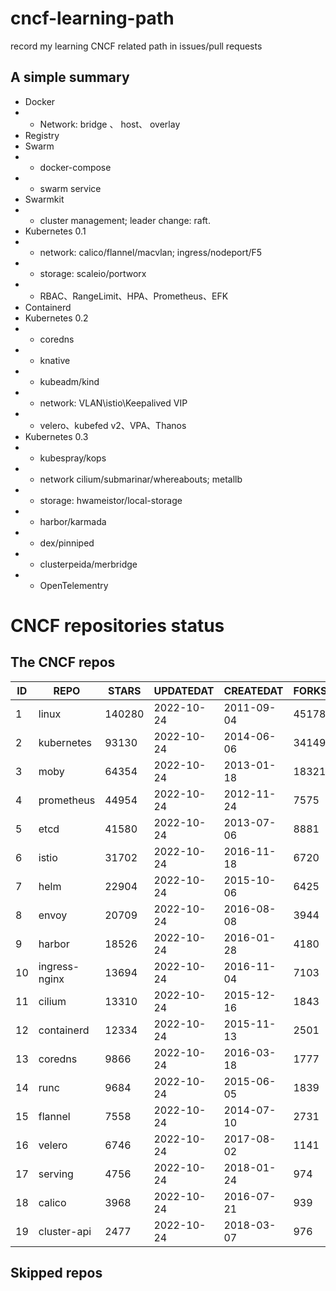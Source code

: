 # cncf-learning-path
record my learning CNCF related path in issues/pull requests

## A simple summary
- Docker
- - Network: bridge 、 host、 overlay
- Registry
- Swarm
- - docker-compose
- - swarm service
- Swarmkit
- - cluster management; leader change: raft.
- Kubernetes 0.1
- - network: calico/flannel/macvlan; ingress/nodeport/F5
- - storage: scaleio/portworx
- - RBAC、RangeLimit、HPA、Prometheus、EFK
- Containerd
- Kubernetes 0.2
- - coredns
- - knative
- - kubeadm/kind
- - network: VLAN\istio\Keepalived VIP
- - velero、kubefed v2、VPA、Thanos
- Kubernetes 0.3
- - kubespray/kops
- - network cilium/submarinar/whereabouts; metallb
- - storage: hwameistor/local-storage
- - harbor/karmada
- - dex/pinniped
- - clusterpeida/merbridge
- - OpenTelementry

# CNCF repositories status
<!--START_SECTION:github_repos-->
## The CNCF repos
| ID |     REPO      | STARS  | UPDATEDAT  | CREATEDAT  | FORKSCOUNT |
|----|---------------|--------|------------|------------|------------|
|  1 | linux         | 140280 | 2022-10-24 | 2011-09-04 |      45178 |
|  2 | kubernetes    |  93130 | 2022-10-24 | 2014-06-06 |      34149 |
|  3 | moby          |  64354 | 2022-10-24 | 2013-01-18 |      18321 |
|  4 | prometheus    |  44954 | 2022-10-24 | 2012-11-24 |       7575 |
|  5 | etcd          |  41580 | 2022-10-24 | 2013-07-06 |       8881 |
|  6 | istio         |  31702 | 2022-10-24 | 2016-11-18 |       6720 |
|  7 | helm          |  22904 | 2022-10-24 | 2015-10-06 |       6425 |
|  8 | envoy         |  20709 | 2022-10-24 | 2016-08-08 |       3944 |
|  9 | harbor        |  18526 | 2022-10-24 | 2016-01-28 |       4180 |
| 10 | ingress-nginx |  13694 | 2022-10-24 | 2016-11-04 |       7103 |
| 11 | cilium        |  13310 | 2022-10-24 | 2015-12-16 |       1843 |
| 12 | containerd    |  12334 | 2022-10-24 | 2015-11-13 |       2501 |
| 13 | coredns       |   9866 | 2022-10-24 | 2016-03-18 |       1777 |
| 14 | runc          |   9684 | 2022-10-24 | 2015-06-05 |       1839 |
| 15 | flannel       |   7558 | 2022-10-24 | 2014-07-10 |       2731 |
| 16 | velero        |   6746 | 2022-10-24 | 2017-08-02 |       1141 |
| 17 | serving       |   4756 | 2022-10-24 | 2018-01-24 |        974 |
| 18 | calico        |   3968 | 2022-10-24 | 2016-07-21 |        939 |
| 19 | cluster-api   |   2477 | 2022-10-24 | 2018-03-07 |        976 |



## Skipped repos
<!--END_SECTION:github_repos-->
